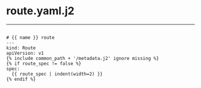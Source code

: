 



# route.yaml.j2
  
---  
```

# {{ name }} route
---
kind: Route
apiVersion: v1
{% include common_path + '/metadata.j2' ignore missing %}
{% if route_spec != false %}
spec:
  {{ route_spec | indent(width=2) }}
{% endif %}
  
```